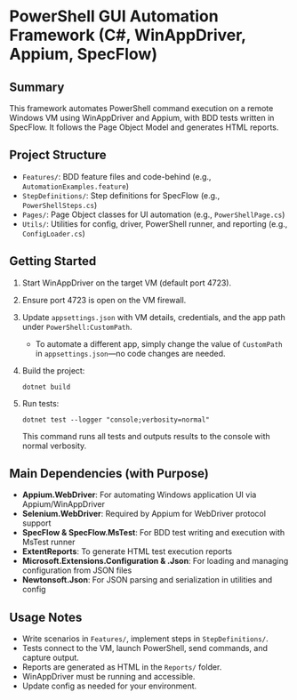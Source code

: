 

# PowerShell GUI Automation Framework (C#, WinAppDriver, Appium, SpecFlow)

## Summary
This framework automates PowerShell command execution on a remote Windows VM using WinAppDriver and Appium, with BDD tests written in SpecFlow. It follows the Page Object Model and generates HTML reports.

## Project Structure
- `Features/`: BDD feature files and code-behind (e.g., `AutomationExamples.feature`)
- `StepDefinitions/`: Step definitions for SpecFlow (e.g., `PowerShellSteps.cs`)
- `Pages/`: Page Object classes for UI automation (e.g., `PowerShellPage.cs`)
- `Utils/`: Utilities for config, driver, PowerShell runner, and reporting (e.g., `ConfigLoader.cs`)

## Getting Started
1. Start WinAppDriver on the target VM (default port 4723).
2. Ensure port 4723 is open on the VM firewall.
3. Update `appsettings.json` with VM details, credentials, and the app path under `PowerShell:CustomPath`.
	- To automate a different app, simply change the value of `CustomPath` in `appsettings.json`—no code changes are needed.
4. Build the project:
	```
	dotnet build
	```
5. Run tests:
	```
	dotnet test --logger "console;verbosity=normal"
	```

	This command runs all tests and outputs results to the console with normal verbosity.


## Main Dependencies (with Purpose)
- **Appium.WebDriver**: For automating Windows application UI via Appium/WinAppDriver
- **Selenium.WebDriver**: Required by Appium for WebDriver protocol support
- **SpecFlow & SpecFlow.MsTest**: For BDD test writing and execution with MsTest runner
- **ExtentReports**: To generate HTML test execution reports
- **Microsoft.Extensions.Configuration & .Json**: For loading and managing configuration from JSON files
- **Newtonsoft.Json**: For JSON parsing and serialization in utilities and config

## Usage Notes
- Write scenarios in `Features/`, implement steps in `StepDefinitions/`.
- Tests connect to the VM, launch PowerShell, send commands, and capture output.
- Reports are generated as HTML in the `Reports/` folder.
- WinAppDriver must be running and accessible.
- Update config as needed for your environment.
